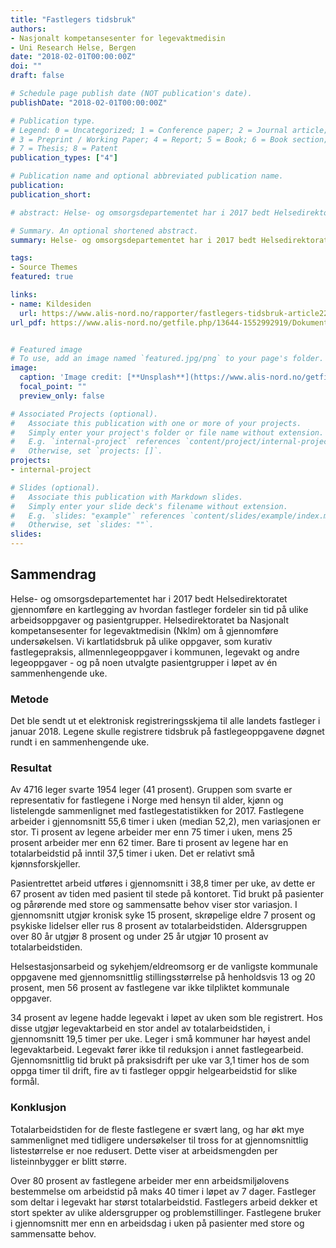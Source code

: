 ```yaml
---
title: "Fastlegers tidsbruk"
authors:
- Nasjonalt kompetansesenter for legevaktmedisin
- Uni Research Helse, Bergen
date: "2018-02-01T00:00:00Z"
doi: ""
draft: false

# Schedule page publish date (NOT publication's date).
publishDate: "2018-02-01T00:00:00Z"

# Publication type.
# Legend: 0 = Uncategorized; 1 = Conference paper; 2 = Journal article;
# 3 = Preprint / Working Paper; 4 = Report; 5 = Book; 6 = Book section;
# 7 = Thesis; 8 = Patent
publication_types: ["4"]

# Publication name and optional abbreviated publication name.
publication: 
publication_short: 

# abstract: Helse- og omsorgsdepartementet har i 2017 bedt Helsedirektoratet gjennomføre en kartlegging av hvordan fastleger fordeler sin tid på ulike arbeidsoppgaver og pasientgrupper. Helsedirektoratet ba Nasjonalt kompetansesenter for legevaktmedisin (Nklm) om å gjennomføre undersøkelsen. Vi kartlatidsbruk på ulike oppgaver, som kurativ fastlegepraksis, allmennlegeoppgaver i kommunen, legevakt og andre legeoppgaver - og på noen utvalgte pasientgrupper i løpet av én sammenhengende uke.

# Summary. An optional shortened abstract.
summary: Helse- og omsorgsdepartementet har i 2017 bedt Helsedirektoratet gjennomføre en kartlegging av hvordan fastleger fordeler sin tid på ulike arbeidsoppgaver og pasientgrupper.

tags:
- Source Themes
featured: true

links:
- name: Kildesiden
  url: https://www.alis-nord.no/rapporter/fastlegers-tidsbruk-article221-817.html
url_pdf: https://www.alis-nord.no/getfile.php/13644-1552992919/Dokumenter/Rapporter/Fastlegers%20tidsbruk.pdf


# Featured image
# To use, add an image named `featured.jpg/png` to your page's folder. 
image:
  caption: 'Image credit: [**Unsplash**](https://www.alis-nord.no/getfile.php/131056-1589277267/Bilder/Artikkelbilder/Handlingsplan%20for%20allmennlegetjenesten%202020-2024.png%20%28mobile480%29.png)'
  focal_point: ""
  preview_only: false

# Associated Projects (optional).
#   Associate this publication with one or more of your projects.
#   Simply enter your project's folder or file name without extension.
#   E.g. `internal-project` references `content/project/internal-project/index.md`.
#   Otherwise, set `projects: []`.
projects:
- internal-project

# Slides (optional).
#   Associate this publication with Markdown slides.
#   Simply enter your slide deck's filename without extension.
#   E.g. `slides: "example"` references `content/slides/example/index.md`.
#   Otherwise, set `slides: ""`.
slides:
---
```


## Sammendrag

Helse- og omsorgsdepartementet har i 2017 bedt Helsedirektoratet gjennomføre en kartlegging av hvordan fastleger fordeler sin tid på ulike arbeidsoppgaver og pasientgrupper. Helsedirektoratet ba Nasjonalt kompetansesenter for legevaktmedisin (Nklm) om å gjennomføre undersøkelsen. Vi kartlatidsbruk på ulike oppgaver, som kurativ fastlegepraksis, allmennlegeoppgaver i kommunen, legevakt og andre legeoppgaver - og på noen utvalgte pasientgrupper i løpet av én sammenhengende uke.

### Metode
Det ble sendt ut et elektronisk registreringsskjema til alle landets fastleger i januar 2018. Legene skulle registrere tidsbruk på fastlegeoppgavene døgnet rundt i en sammenhengende uke.


### Resultat
Av 4716 leger svarte 1954 leger (41 prosent). Gruppen som svarte er representativ for fastlegene i Norge med hensyn til alder, kjønn og listelengde sammenlignet med fastlegestatistikken for 2017. Fastlegene arbeider i gjennomsnitt 55,6 timer i uken (median 52,2), men variasjonen er stor. Ti prosent av legene arbeider mer enn 75 timer i uken, mens 25 prosent arbeider mer enn 62 timer. Bare ti prosent av legene har en totalarbeidstid på inntil 37,5 timer i uken. Det er relativt små kjønnsforskjeller.

Pasientrettet arbeid utføres i gjennomsnitt i 38,8 timer per uke, av dette er 67 prosent av tiden med pasient til stede på kontoret. Tid brukt på pasienter og pårørende med store og sammensatte behov viser stor variasjon. I gjennomsnitt utgjør kronisk syke 15 prosent, skrøpelige eldre 7 prosent og psykiske lidelser eller rus 8 prosent av totalarbeidstiden. Aldersgruppen over 80 år utgjør 8 prosent og under 25 år utgjør 10 prosent av totalarbeidstiden.

Helsestasjonsarbeid og sykehjem/eldreomsorg er de vanligste kommunale oppgavene med gjennomsnittlig stillingsstørrelse på henholdsvis 13 og 20 prosent, men 56 prosent av fastlegene var ikke tilpliktet kommunale oppgaver.

34 prosent av legene hadde legevakt i løpet av uken som ble registrert. Hos disse utgjør legevaktarbeid en stor andel av totalarbeidstiden, i gjennomsnitt 19,5 timer per uke. Leger i små kommuner har høyest andel legevaktarbeid. Legevakt fører ikke til reduksjon i annet fastlegearbeid. Gjennomsnittlig tid brukt på praksisdrift per uke var 3,1 timer hos de som oppga timer til drift, fire av ti fastleger oppgir helgearbeidstid for slike formål.


### Konklusjon
Totalarbeidstiden for de fleste fastlegene er svært lang, og har økt mye sammenlignet med tidligere undersøkelser til tross for at gjennomsnittlig listestørrelse er noe redusert. Dette viser at arbeidsmengden per listeinnbygger er blitt større.

Over 80 prosent av fastlegene arbeider mer enn arbeidsmiljølovens bestemmelse om arbeidstid på maks 40 timer i løpet av 7 dager. Fastleger som deltar i legevakt har størst totalarbeidstid. Fastlegers arbeid dekker et stort spekter av ulike aldersgrupper og problemstillinger. Fastlegene bruker i gjennomsnitt mer enn en arbeidsdag i uken på pasienter med store og sammensatte behov.

